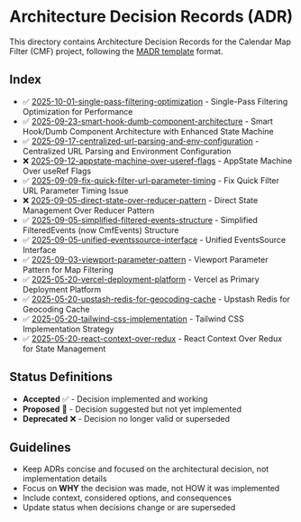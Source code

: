 # Architecture Decision Records (ADR)

This directory contains Architecture Decision Records for the Calendar Map Filter (CMF) project, following the [MADR template](https://adr.github.io/madr/) format.

## Index

- ✅ [2025-10-01-single-pass-filtering-optimization](2025-10-01-single-pass-filtering-optimization.md) - Single-Pass Filtering Optimization for Performance
- ✅ [2025-09-23-smart-hook-dumb-component-architecture](2025-09-23-smart-hook-dumb-component-architecture.md) - Smart Hook/Dumb Component Architecture with Enhanced State Machine
- ✅ [2025-09-17-centralized-url-parsing-and-env-configuration](2025-09-17-centralized-url-parsing-and-env-configuration.md) - Centralized URL Parsing and Environment Configuration
- ❌ [2025-09-12-appstate-machine-over-useref-flags](2025-09-12-appstate-machine-over-useref-flags.md) - AppState Machine Over useRef Flags
- ✅ [2025-09-09-fix-quick-filter-url-parameter-timing](2025-09-09-fix-quick-filter-url-parameter-timing.md) - Fix Quick Filter URL Parameter Timing Issue
- ❌ [2025-09-05-direct-state-over-reducer-pattern](2025-09-05-direct-state-over-reducer-pattern.md) - Direct State Management Over Reducer Pattern
- ✅ [2025-09-05-simplified-filtered-events-structure](2025-09-05-simplified-filtered-events-structure.md) - Simplified FilteredEvents (now CmfEvents) Structure
- ✅ [2025-09-05-unified-eventssource-interface](2025-09-05-unified-eventssource-interface.md) - Unified EventsSource Interface
- ✅ [2025-09-03-viewport-parameter-pattern](2025-09-03-viewport-parameter-pattern.md) - Viewport Parameter Pattern for Map Filtering
- ✅ [2025-05-20-vercel-deployment-platform](2025-05-20-vercel-deployment-platform.md) - Vercel as Primary Deployment Platform
- ✅ [2025-05-20-upstash-redis-for-geocoding-cache](2025-05-20-upstash-redis-for-geocoding-cache.md) - Upstash Redis for Geocoding Cache
- ✅ [2025-05-20-tailwind-css-implementation](2025-05-20-tailwind-css-implementation.md) - Tailwind CSS Implementation Strategy
- ✅ [2025-05-20-react-context-over-redux](2025-05-20-react-context-over-redux.md) - React Context Over Redux for State Management

## Status Definitions

- **Accepted** ✅ - Decision implemented and working
- **Proposed** 🤔 - Decision suggested but not yet implemented
- **Deprecated** ❌ - Decision no longer valid or superseded

## Guidelines

- Keep ADRs concise and focused on the architectural decision, not implementation details
- Focus on **WHY** the decision was made, not HOW it was implemented
- Include context, considered options, and consequences
- Update status when decisions change or are superseded
